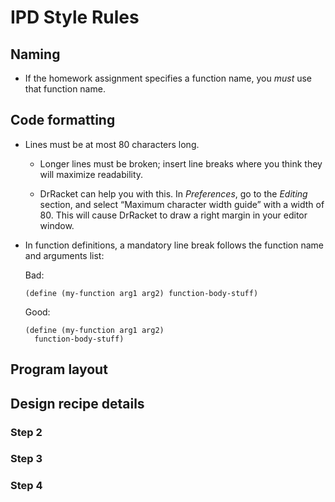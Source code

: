 # IPD Style Rules

## Naming

  - If the homework assignment specifies a function name, you *must* use
    that function name.

## Code formatting

  - Lines must be at most 80 characters long.

      - Longer lines must be broken; insert line breaks where you think
        they will maximize readability.

      - DrRacket can help you with this. In *Preferences*, go to the
        *Editing* section, and select “Maximum character width guide”
        with a width of 80. This will cause DrRacket to draw a right
        margin in your editor window.

  - In function definitions, a mandatory line break follows the function
    name and arguments list:

    Bad:
    ```racket
    (define (my-function arg1 arg2) function-body-stuff)
    ```

    Good:
    ```racket
    (define (my-function arg1 arg2)
      function-body-stuff)
    ```

## Program layout

## Design recipe details

### Step 2

### Step 3

### Step 4


